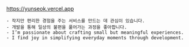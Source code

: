 <!--
<br />
![My Skills](https://go-skill-icons.vercel.app/api/icons?i=js,ts,react,nextjs,tailwind,zustand,python,cs,nodejs,express,sqlite&perline=6) <br>
-->

https://yunseok.vercel.app

```
- 작지만 편리한 경험을 주는 서비스를 만드는 데 관심이 있습니다.
- 개발을 통해 일상의 불편을 풀어가는 과정을 좋아합니다.
- I’m passionate about crafting small but meaningful experiences.
- I find joy in simplifying everyday moments through development.
```
<!--
### Stacks
```ts
type MyStack = {
  language: ['TypeScript', 'JavaScript', 'Python', 'C#'];
  frontend: ['React', 'Next.js', 'Tailwind', 'Styled-Components', 'Zustand'];
  backend: ['Node.js', 'Express', 'SQLite'];
  tools: ['Pnpm', 'TurboRepo', 'GitHub Actions'];
};
```

### Experience
```
- kakao X 구름톤 유니브 3기 프론트엔드 미르미
- kakao X 구름톤 유니브 4기 교내 운영진
- 동국대학교 SW/AI 동아리 FarmSystem 웹사이트 TF팀
- 동국대학교 SW/AI 동아리 FarmSystem 4기 보안/웹 트랙
- 동국대학교 프로그래밍 중앙동아리 CAPS 39기
```

### Award

| Award 	| Date                         	     | Contest                  | Repository			|
|:---:|:---:|:---:|---|
| 🏆 **대상(1등)** | 2024.09.29 | kakao X 구름톤 유니브 3기 연합 해커톤 | [☁️ 구름다리](https://github.com/9oormDari/FrontEnd)|

<details>
  <summary>Click to see my github stats</summary>
  <div align="center">
    <a href="https://github.com/karpitony">
      <img height=180 align="center" src="https://github-readme-stats.vercel.app/api?username=karpitony&show_icons=true&theme=dark&langs_count=6&count_private=true&rank_icon=github&bg_color=60,1d4ed8,0065cd,00699f,00666b,065f46&title_color=fff&text_color=fff" />
    </a>
    <a href="https://github.com/karpitony">
      <img height=180 align="center" src="https://github-readme-stats.vercel.app/api/top-langs/?username=karpitony&layout=compact&theme=dark&langs_count=6&count_private=true&bg_color=60,1d4ed8,0065cd,00699f,00666b,065f46&title_color=fff&text_color=fff">
    </a>
  </div>
</details>
  <a href="https://solved.ac/pocky1017">
    <img src="http://mazassumnida.wtf/api/v2/generate_badge?boj=pocky1017"/>
  </a>
  <a href="https://solved.ac/pocky1017">
    <img src="http://mazandi.herokuapp.com/api?handle=pocky1017&theme=dark"/>
  </a>
</div>
-->
